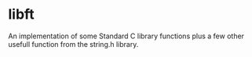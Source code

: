 # libft
An implementation of some Standard C library functions plus a few other usefull function from the string.h library.
